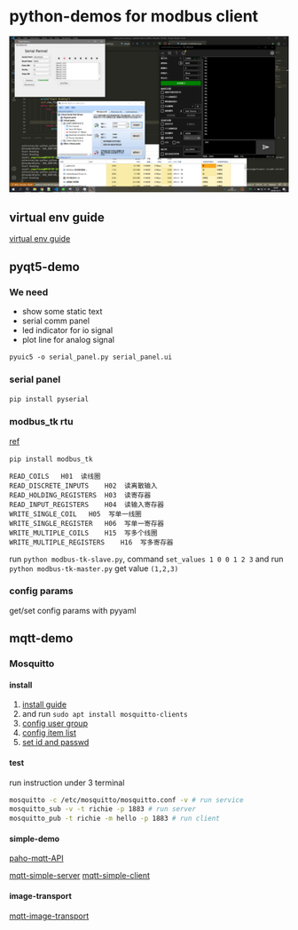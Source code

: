 # python-demos for modbus client

![ScreenShot](./pyqt5-demo/ScreenShot.png)

## virtual env guide

[virtual env guide](https://www.cnblogs.com/freely/p/8022923.html)

## pyqt5-demo

### We need

* show some static text
* serial comm panel
* led indicator for io signal
* plot line for analog signal

```
pyuic5 -o serial_panel.py serial_panel.ui
```

### serial panel

`pip install pyserial`

### modbus_tk rtu

[ref](https://www.cnblogs.com/siyun/p/10158444.html)

`pip install modbus_tk`

```
READ_COILS   H01  读线圈
READ_DISCRETE_INPUTS    H02  读离散输入
READ_HOLDING_REGISTERS  H03  读寄存器
READ_INPUT_REGISTERS    H04  读输入寄存器
WRITE_SINGLE_COIL   H05  写单一线圈
WRITE_SINGLE_REGISTER   H06  写单一寄存器
WRITE_MULTIPLE_COILS    H15  写多个线圈 
WRITE_MULTIPLE_REGISTERS    H16  写多寄存器 
```
run `python modbus-tk-slave.py`, command `set_values 1 0 0 1 2 3`
and run `python modbus-tk-master.py` get value `(1,2,3)`

### config params

get/set config params with pyyaml

## mqtt-demo

### Mosquitto

#### install
1. [install guide](https://mosquitto.org/blog/2013/01/mosquitto-debian-repository/)
2. and run `sudo apt install mosquitto-clients`
3. [config user group](https://www.cnblogs.com/yangyangming/p/12628209.html)
4. [config item list](https://www.cnblogs.com/chen1-kerr/p/7258487.html)
5. [set id and passwd](https://www.cnblogs.com/zkwarrior/p/10950294.html)

#### test
run instruction under 3 terminal
```bash
mosquitto -c /etc/mosquitto/mosquitto.conf -v # run service
mosquitto_sub -v -t richie -p 1883 # run server
mosquitto_pub -t richie -m hello -p 1883 # run client
```

#### simple-demo

[paho-mqtt-API](https://www.cnblogs.com/lnn123/p/10837754.html)

[mqtt-simple-server](./mqtt-demo/mqtt-simple-server.py)
[mqtt-simple-client](./mqtt-demo/mqtt-simple-client.py)

#### image-transport

[mqtt-image-transport](https://gist.github.com/WakeupTsai/6cac70f8e9f26cc909e9223346580a0f)
